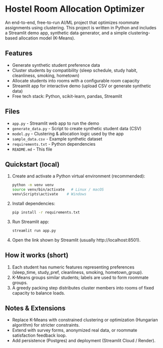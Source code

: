 
# Hostel Room Allocation Optimizer

An end-to-end, free-to-run AI/ML project that optimizes roommate assignments using clustering.
This project is written in Python and includes a Streamlit demo app, synthetic data generator,
and a simple clustering-based allocation model (K-Means).

## Features
- Generate synthetic student preference data
- Cluster students by compatibility (sleep schedule, study habit, cleanliness, smoking, hometown)
- Allocate students into rooms with a configurable room capacity
- Streamlit app for interactive demo (upload CSV or generate synthetic data)
- Free tech stack: Python, scikit-learn, pandas, Streamlit

## Files
- `app.py` - Streamlit web app to run the demo
- `generate_data.py` - Script to create synthetic student data (CSV)
- `model.py` - Clustering & allocation logic used by the app
- `sample_data.csv` - Example synthetic dataset
- `requirements.txt` - Python dependencies
- `README.md` - This file

## Quickstart (local)
1. Create and activate a Python virtual environment (recommended):
   ```bash
   python -m venv venv
   source venv/bin/activate   # Linux / macOS
   venv\Scripts\activate    # Windows
   ```
2. Install dependencies:
   ```bash
   pip install -r requirements.txt
   ```
3. Run Streamlit app:
   ```bash
   streamlit run app.py
   ```
4. Open the link shown by Streamlit (usually http://localhost:8501).

## How it works (short)
1. Each student has numeric features representing preferences (sleep_time, study_pref, cleanliness, smoking, hometown_group).
2. K-Means groups similar students; labels are used to form roommate groups.
3. A greedy packing step distributes cluster members into rooms of fixed capacity to balance loads.

## Notes & Extensions
- Replace K-Means with constrained clustering or optimization (Hungarian algorithm) for stricter constraints.
- Extend with survey forms, anonymized real data, or roommate satisfaction feedback loop.
- Add persistence (Postgres) and deployment (Streamlit Cloud / Render).

